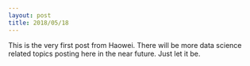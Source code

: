 ```yaml
---
layout: post
title: 2018/05/18
---
```


This is the very first post from Haowei. There will be more data science related topics posting here in the near future. Just let it be.


